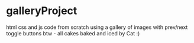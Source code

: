 # galleryProject
html css and js code from scratch using a gallery of images with prev/next toggle buttons
btw - all cakes baked and iced by Cat :)
